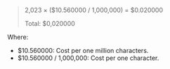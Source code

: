 > 2,023 × ($10.560000 / 1,000,000) = $0.020000
>
> Total: $0,020000

Where:

* $10.560000: Cost per one million characters.
* $10.560000 / 1,000,000: Cost per one character.